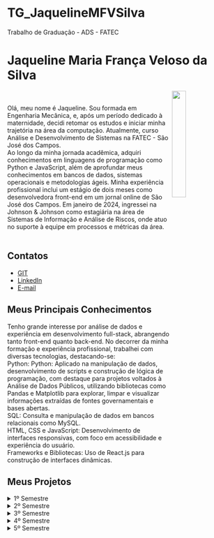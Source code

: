 # TG_JaquelineMFVSilva
Trabalho de Graduação - ADS - FATEC

# Jaqueline Maria França Veloso da Silva

<img align="right" src="https://github.com/user-attachments/assets/55a936c1-d4b6-4b36-8d37-3103cde53a18" width="25%" />
<p align="left" width="65%">
<br>
<div>
  <tr>
    <td width="70%" align="justify">
      Olá, meu nome é Jaqueline. Sou formada em Engenharia Mecânica, e, após um período dedicado à maternidade, decidi retomar os estudos e iniciar minha trajetória na área da computação. Atualmente, curso Análise e Desenvolvimento de Sistemas na FATEC - São José dos Campos.<br>
      Ao longo da minha jornada acadêmica, adquiri conhecimentos em linguagens de programação como Python e JavaScript, além de aprofundar meus conhecimentos em bancos de dados, sistemas operacionais e metodologias ágeis. Minha experiência profissional inclui um estágio de dois meses como desenvolvedora front-end em um jornal online de São José dos Campos. Em janeiro de 2024, ingressei na Johnson & Johnson como estagiária na área de Sistemas de Informação e Análise de Riscos, onde atuo no suporte à equipe em processos e métricas da área.
    </td>
   </div>
<br>

## Contatos 
* [GIT](https://github.com/jaquemfvs) 
* [LinkedIn](https://www.linkedin.com/in/jaqueline-maria-fran%C3%A7a-veloso-silva/) 
* [E-mail](mailto:jaque_fv@hotmail.com)

## Meus Principais Conhecimentos 
Tenho grande interesse por análise de dados e experiência em desenvolvimento full-stack, abrangendo tanto front-end quanto back-end. No decorrer da minha formação e experiência profissional, trabalhei com diversas tecnologias, destacando-se:<br>
Python: Python: Aplicado na manipulação de dados, desenvolvimento de scripts e construção de lógica de programação, com destaque para projetos voltados à Análise de Dados Públicos, utilizando bibliotecas como Pandas e Matplotlib para explorar, limpar e visualizar informações extraídas de fontes governamentais e bases abertas.<br>
SQL: Consulta e manipulação de dados em bancos relacionais como MySQL.<br>
HTML, CSS e JavaScript: Desenvolvimento de interfaces responsivas, com foco em acessibilidade e experiência do usuário.<br>
Frameworks e Bibliotecas: Uso de React.js para construção de interfaces dinâmicas.<br>

## Meus Projetos
<details>
<summary>1º Semestre</summary>
</br>

**Data:** *1° Semestre de  2023*</br></br>
**Empresa:** *FATEC - São José dos Campos*</br>
- **Área de Atuação:** Empresa de Educação Remota.</br></br>

**Professores responsáveis:** *Antônio Egydio & Jean Carlos Costa* </br></br>
**Problema:** A organização enfrentava dificuldades na capacitação de seus colaboradores quanto à aplicação prática da metodologia ágil Scrum. Os treinamentos existentes eram teóricos e pouco interativos, resultando em baixo engajamento e dificuldade de replicar os métodos no dia a dia das equipes.</br>
**Desafio:** Desenvolver um sistema web para apresentar os processos e artefatos da metodologia ágil Scrum, oferecendo conceitos, fundamentos e exemplos práticos para facilitar a compreensão e replicação dos métodos pelos usuários. O sistema também inclui um formulário de avaliação parcial e final, permitindo a mensuração do aprendizado. Todo o conteúdo deve ser disponibilizado de forma indireta (conhecimento adquirido e repassado pelos desenvolvedores), e a documentação do projeto deve ser mantida no GitHub para garantir a rastreabilidade e fidelização do cliente.</br>
**Solução:** Criamos um site interativo para treinamento e disseminação da metodologia Scrum, permitindo que nosso cliente treine seus colaboradores na aplicação prática do framework ágil dentro da organização. A plataforma apresenta os conceitos essenciais do Scrum, estruturados com materiais didáticos e avaliações integradas para medir o progresso dos usuários.</br></br>

**GitHub:** [HEXABEES](https://github.com/HEXABEES/API-SCRUM)</br></br>

### Tecnologias Utilizadas

- **HTML5 & CSS**: Desenvolvimento de uma interface web responsiva e intuitiva para facilitar a navegação e usabilidade.
- **Python**: Implementação da lógica de negócios e processamento de dados, garantindo um backend robusto e eficiente.
- **Figma**: Design e prototipação da interface, criando layouts organizados e acessíveis para uma experiência de usuário otimizada.

### Contribuições Pessoais

Principais Contribuições:<br>
Scrum Master: Facilitei cerimônias do Scrum, promovendo a comunicação e o alinhamento contínuo da equipe. Utilizei o Trello como ferramenta de Kanban, configurando colunas específicas para representar os estágios do fluxo de trabalho (Em andamento, Em revisão, Concluído), o que permitiu uma visualização clara do progresso das tarefas. Para o Burndown Chart, empreguei o Excel para monitorar a velocidade da equipe e garantir que as entregas estivessem alinhadas ao planejamento da sprint.<br>
Desenvolvimento: Participei na construção de páginas em HTML e estruturação semântica do conteúdo, seguindo boas práticas de organização e acessibilidade, visando facilitar a manutenção e a integração com CSS.<br>
Melhoria de Processos: Contribuí para a melhoria contínua do fluxo de trabalho implementando práticas ágeis em cada Sprint, o que resultou em maior eficiência e entregas dentro dos prazos estipulados.

---

### Hard Skills

- **HTML5 e CSS**: Desenvolvimento de páginas web estruturadas, com foco em responsividade e usabilidade. (Faço/Uso com ajuda)
- **METODOLOGIA ÁGIL**: Aplicação de práticas ágeis para organização e execução do projeto. (Faço/Uso com autonomia)

---

### Soft Skills

Colaboração com desenvolvedores para garantir a integração eficiente dos componentes do projeto. Realizava minhas tarefas e, quando necessário, solicitava apoio da equipe. Além disso, estava sempre disponível para auxiliar os colegas, garantindo que as entregas não fossem comprometidas. Quando algum colega tinha dificuldade, eu tentava entender o problema e ajudá-lo a concluir a tarefa.

</details>
<details>
<summary>2º Semestre</summary>
</br>

**Data:** *2° Semestre de  2023*</br></br>
**Empresa:** *FATEC - São José dos Campos*</br>
- **Área de Atuação:** Assistente Virtual.</br></br>

**Professores responsáveis:** *Juliana Forin Pasquini Martinez e Giuliano Araujo Bertoti* </br></br>
**Problema:** A análise de documentos escritos, especialmente longos ou técnicos, costuma ser demorada e exige esforço para identificar informações relevantes. Muitos usuários enfrentam dificuldade em extrair insights de forma eficiente, o que compromete a produtividade em estudos, pesquisas e processos de tomada de decisão.</br>
**Desafio:** Desenvolver uma solução capaz de interpretar documentos automaticamente e gerar perguntas e respostas relevantes, mantendo a coerência com o conteúdo e garantindo agilidade sem comprometer a qualidade das informações extraídas.</br>
**Solução:** Criamos um produto que utiliza inteligência artificial para simplificar a extração de insights de textos. A ferramenta permite que o usuário gere perguntas contextualizadas e obtenha respostas instantâneas com base no conteúdo do documento, tornando o processo de análise mais rápido, dinâmico e produtivo.</br></br>

**GitHub:** [BYTEBOOST](https://github.com/Byte-Boost/Duck)</br></br>

### Tecnologias Utilizadas

- **Java**: Responsável pela implementação da lógica de negócios e controle da aplicação, oferecendo uma estrutura robusta, orientada a objetos e com alto desempenho.
- **MySQL**: Utilizado para o armazenamento e gerenciamento eficiente dos dados, garantindo integridade, segurança e facilidade de acesso às informações.
- **JavaFX**: Desenvolvimento de uma interface gráfica interativa e moderna para desktop, proporcionando uma experiência de usuário fluida e intuitiva.
  
### Contribuições Pessoais

Principais Contribuições:<br>
Neste projeto, atuei na integração entre a aplicação e o banco de dados. Realizei a criação do banco de dados e sua associação à interface gráfica, garantindo a conservação e recuperação eficiente das informações. Implementei a lógica de conexão e aplicação do banco à plataforma, viabilizando funcionalidades essenciais baseadas em dados.

Ajudei a desenvolver o sistema de confirmação de e-mail utilizando Java, contribuindo para a segurança e validação de novos usuários. Além disso, implementei o filtro de histórico, permitindo que cada usuário visualizasse apenas seus próprios registros ao estar logado.

---

### Hard Skills

- **Java**:Criação de funcionalidades como confirmação de e-mail e filtro de histórico por usuário. (Faço/Uso com ajuda)
- **MYSql**: Criação do banco de dados e conexão com a aplicação. (Faço/Uso com ajuda)

---

### Soft Skills

Durante o projeto, usei minha organização e proatividade para cuidar da parte do banco de dados e do sistema de confirmação de e-mail. Me comuniquei com o time para garantir que os dados fossem usados da forma certa na aplicação, ajudando a integrar o banco com as funcionalidades.

Trabalhei bem em equipe, sempre ouvindo sugestões e a ajudando quando alguém precisava de apoio.

</details>
<details>
<summary>3º Semestre</summary>
</br>

**Data:** *1° Semestre de 2024*</br></br>
**Empresa:** *PRO4TECH*</br>
- **Área de Atuação:** Dashboard de Vendas.</br></br>

**Professores responsáveis:** *Claudio Etelvino de Lima e Fernando Masanori* </br></br>
**Problema:** Usuários que lidam com grandes volumes de dados frequentemente enfrentam dificuldades para interpretá-los de maneira clara, rápida e eficaz. Ferramentas existentes muitas vezes são complexas, pouco intuitivas ou não oferecem a flexibilidade necessária para se adaptarem às necessidades específicas de diferentes perfis de usuários. Além disso, há uma demanda crescente por soluções que aliem alta performance, segurança e escalabilidade em tempo real.</br>
**Desafio:** Desenvolver uma plataforma web inovadora que una usabilidade, personalização e alto desempenho. Isso exige criar uma interface intuitiva e flexível, além de integrar ferramentas avançadas de visualização e análise de dados. Ao mesmo tempo, é necessário garantir que o sistema seja seguro, escalável e capaz de processar grandes volumes de dados com rapidez e eficiência, sem comprometer a experiência do usuário.</br>
**Solução:** O projeto Nebulon propõe a criação de uma plataforma web altamente funcional e personalizável, que oferece aos usuários uma experiência excepcional na exploração de dados complexos. Através de uma interface amigável e adaptável, o sistema disponibiliza ferramentas de visualização e análise capazes de gerar insights relevantes para decisões estratégicas. Tudo isso sustentado por uma infraestrutura robusta, segura e escalável, projetada para lidar com grandes volumes de dados em tempo real, garantindo inovação, desempenho e excelência em design.</br></br>

**GitHub:** [BYTEBOOST](https://github.com/Byte-Boost/Nebulon)</br></br>

### Tecnologias Utilizadas

- **HTML5 & CSS**: Utilizados para o desenvolvimento de uma interface web responsiva, acessível e visualmente atrativa, garantindo uma navegação fluida e uma excelente experiência para o usuário.
- **MySQL**: Sistema de gerenciamento de banco de dados utilizado para armazenar e organizar as informações da aplicação de forma estruturada, segura e eficiente.
- **TypeScript**: Utilizado em conjunto com React e Node.js para garantir maior segurança e qualidade no código, com tipagem estática que facilita a manutenção e escalabilidade do sistema.
- **Node.js**: Responsável pela construção do backend da aplicação, oferecendo alta performance no processamento de dados e garantindo uma comunicação eficiente com o banco de dados.
- **React**: Empregado no desenvolvimento da interface dinâmica e interativa, proporcionando uma experiência de usuário moderna e reativa, com atualização em tempo real dos componentes da aplicação.
  
### Contribuições Pessoais

Principais Contribuições:<br>
No projeto, participei da criação do banco de dados, pensando em como organizar as informações de forma clara para que o sistema funcionasse bem. Também ajudei a ajustar o arquivo do Excel, colocando nomes mais fáceis de entender nas colunas, o que facilitou a importação dos dados para o sistema.</br>
Desenvolvi um formulário para que os usuários pudessem cadastrar novos produtos de forma prática. Além disso, adicionei uma parte na tabela de vendas que mostra a soma total do que foi vendido e, se necessário, também o valor das comissões.</br>
Para melhorar a navegação, coloquei paginação nas tabelas, dividindo os dados em páginas. Também usei listas de seleção (selects) no cadastro de comissão, para que os usuários escolhessem as opções prontas, deixando o preenchimento mais rápido e com menos erros.

---

### Hard Skills

- **MySQL**: Criação e organização do banco de dados para guardar as informações do sistema. (Faço/Uso com ajuda)
- **EXCEL**: Padronização dos nomes das colunas para facilitar a leitura e o uso dos dados. (Faço/Uso com autonomia)
- **HTML5/CSS/TypeScript**: Criação de formulários, tabelas com paginação e somatória de vendas na tela. (Faço/Uso com ajuda)

---

### Soft Skills

Durante o projeto, me comuniquei com a equipe para organizar melhor os dados, sugerindo nomes mais claros no Excel e ajudando na criação do banco de dados. Também colaborei no desenvolvimento da parte visual do sistema, criando formulários e tabelas que mostram as vendas de forma simples.</br>
Trabalhei bem em grupo, explicando minhas ideias e ajudando quando alguém tinha dúvidas.

</details>
<details>
<summary>4º Semestre</summary>
</br>

**Data:** *2° Semestre de  2024*</br></br>
**Empresa:** *JJM LOG*</br>
- **Área de Atuação:** .</br></br>

**Professores responsáveis:** *Juliana Forin Pasquini Martinez e fabiano Sabha* </br></br>
**Problema:** Muitas empresas enfrentam dificuldades para integrar a comunicação entre setores, organizar documentos, acompanhar o desempenho das equipes e gerenciar atividades como viagens e ordens de serviço. A falta de centralização dessas informações e ferramentas pode causar atrasos, retrabalho e baixa produtividade.</br>
**Desafio:** Criar uma plataforma única que reúna, de forma simples e eficiente, tudo o que os setores da empresa precisam: comunicação interna, gestão de documentos, acompanhamento de desempenho, ordens de serviço e ferramentas colaborativas.</br>
**Solução:** O WeCollab propõe uma plataforma integrada que centraliza as principais funções da rotina empresarial. Com uma interface responsiva e intuitiva, oferece acesso rápido a documentos, dashboards de desempenho, agenda, chat, roteiros de viagem e portal de arquivos pessoais dos funcionários. A plataforma é segura, adaptável e pode ser integrada a outros sistemas, promovendo uma comunicação mais eficiente e melhor organização interna.</br></br>

**GitHub:** [BYTEBOOST](https://github.com/Byte-Boost/WeCollab)</br></br>

### Tecnologias Utilizadas

- **HTML5 & CSS**: Utilizados para o desenvolvimento de uma interface web responsiva, acessível e visualmente atrativa, garantindo uma navegação fluida e uma excelente experiência para o usuário.
- **MySQL**: Sistema de gerenciamento de banco de dados utilizado para armazenar e organizar as informações da aplicação de forma estruturada, segura e eficiente.
- **TypeScript**: Utilizado em conjunto com React e Node.js para garantir maior segurança e qualidade no código, com tipagem estática que facilita a manutenção e escalabilidade do sistema.
- **Node.js**: Responsável pela construção do backend da aplicação, oferecendo alta performance no processamento de dados e garantindo uma comunicação eficiente com o banco de dados.
- **React**: Empregado no desenvolvimento da interface dinâmica e interativa, proporcionando uma experiência de usuário moderna e reativa, com atualização em tempo real dos componentes da aplicação.
  
### Contribuições Pessoais

Principais Contribuições:<br>
No projeto, ajudei na organização do banco de dados criando o modelo UML, que serve para documentar e entender melhor como os dados estão conectados. Também trabalhei criando rotas que permitem o usuário mudar a senha ou resetar para a senha padrão, quando necessário.</br>
Além disso, fiz melhorias no banco de dados, deixando ele mais organizado e adequado às novas necessidades do sistema. Também implementei a paginação dos tickets, para que os dados fossem exibidos de forma mais limpa e fácil de visualizar. No final, colaborei com a criação do dashboard no Figma, ajudando a planejar o visual da plataforma.

---

### Hard Skills

- **HTML5 e CSS**: Desenvolvimento de páginas web estruturadas, com foco em responsividade e usabilidade. (Faço/Uso com ajuda)
- **METODOLOGIA ÁGIL**: Aplicação de práticas ágeis para organização e execução do projeto. (Faço/Uso com autonomia)

---

### Soft Skills

- **Trabalho em equipe**: Colaboração com desenvolvedores para garantir a integração eficiente dos componentes do projeto. Realizava minhas tarefas e, quando necessário, solicitava apoio da equipe. Além disso, estava sempre disponível para auxiliar os colegas, garantindo que as entregas não fossem comprometidas. Quando algum colega tinha dificuldade, eu tentava entender o problema e ajudá-lo a concluir a tarefa.

</details>
<details>
<summary>5º Semestre</summary>
</br>

**Data:** *5° Semestre de  2023*</br></br>
**Empresa:** *GSW*</br>
- **Área de Atuação:** Aplicativo para reembolso de funcionários.</br></br>

**Professores responsáveis:** *Gerson e Ronaldo* </br></br>
**Problema:** A análise de documentos escritos, especialmente longos ou técnicos, costuma ser demorada e exige esforço para identificar informações relevantes. Muitos usuários enfrentam dificuldade em extrair insights de forma eficiente, o que compromete a produtividade em estudos, pesquisas e processos de tomada de decisão.</br>
**Desafio:** Desenvolver uma solução capaz de interpretar documentos automaticamente e gerar perguntas e respostas relevantes, mantendo a coerência com o conteúdo e garantindo agilidade sem comprometer a qualidade das informações extraídas.</br>
**Solução:** Criamos um produto que utiliza inteligência artificial para simplificar a extração de insights de textos. A ferramenta permite que o usuário gere perguntas contextualizadas e obtenha respostas instantâneas com base no conteúdo do documento, tornando o processo de análise mais rápido, dinâmico e produtivo.</br></br>

**GitHub:** [BYTEBOOST](https://github.com/Byte-Boost/Duck)</br></br>

### Tecnologias Utilizadas

- **Java**: Responsável pela implementação da lógica de negócios e controle da aplicação, oferecendo uma estrutura robusta, orientada a objetos e com alto desempenho.
- **MySQL**: Utilizado para o armazenamento e gerenciamento eficiente dos dados, garantindo integridade, segurança e facilidade de acesso às informações.
- **JavaFX**: Desenvolvimento de uma interface gráfica interativa e moderna para desktop, proporcionando uma experiência de usuário fluida e intuitiva.
  
### Contribuições Pessoais

Principais Contribuições:<br>
Scrum Master: Facilitei cerimônias do Scrum, promovendo a comunicação e o alinhamento contínuo da equipe. Utilizei o Trello como ferramenta de Kanban, configurando colunas específicas para representar os estágios do fluxo de trabalho (Em andamento, Em revisão, Concluído), o que permitiu uma visualização clara do progresso das tarefas. Para o Burndown Chart, empreguei o Excel para monitorar a velocidade da equipe e garantir que as entregas estivessem alinhadas ao planejamento da sprint.<br>
Desenvolvimento: Participei na construção de páginas em HTML e estruturação semântica do conteúdo, seguindo boas práticas de organização e acessibilidade, visando facilitar a manutenção e a integração com CSS.<br>
Melhoria de Processos: Contribuí para a melhoria contínua do fluxo de trabalho implementando práticas ágeis em cada Sprint, o que resultou em maior eficiência e entregas dentro dos prazos estipulados.

---

### Hard Skills

- **HTML5 e CSS**: Desenvolvimento de páginas web estruturadas, com foco em responsividade e usabilidade. (Faço/Uso com ajuda)
- **METODOLOGIA ÁGIL**: Aplicação de práticas ágeis para organização e execução do projeto. (Faço/Uso com autonomia)

---

### Soft Skills

- **Trabalho em equipe**: Colaboração com desenvolvedores para garantir a integração eficiente dos componentes do projeto. Realizava minhas tarefas e, quando necessário, solicitava apoio da equipe. Além disso, estava sempre disponível para auxiliar os colegas, garantindo que as entregas não fossem comprometidas. Quando algum colega tinha dificuldade, eu tentava entender o problema e ajudá-lo a concluir a tarefa.

</details>
